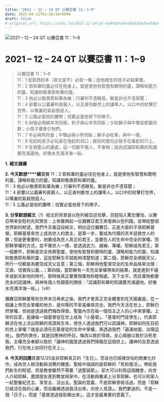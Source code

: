 ```yaml
---
title: "2021 – 12 – 24 QT 以賽亞書 11：1~9"
date: 2025-04-12T01:56:58+0800
draft: false
# original_url: https://cmtc.tw/2021-12-24-qt-%e4%bb%a5%e8%b3%bd%e4%ba%9e%e6%9b%b8-11%ef%bc%9a19
---
```


![2021 – 12 – 24 QT 以賽亞書 11：1\~9](/images/qt.jpg   "2021 – 12 – 24 QT 以賽亞書 11：1\~9")

# 2021 – 12 – 24 QT 以賽亞書 11：1\~9

> 以賽亞書 11：1\~9  
> 11：1 從耶西的本（原文是不）必發一條；從他根生的枝子必結果實。  
> 11：2 耶和華的靈必住在他身上，就是使他有智慧和聰明的靈，謀略和能力的靈，知識和敬畏耶和華的靈。  
> 11：3 他必以敬畏耶和華為樂；行審判不憑眼見，斷是非也不憑耳聞；  
> 11：4 卻要以公義審判貧窮人，以正直判斷世上的謙卑人，以口中的杖擊打世界，以嘴裏的氣殺戮惡人。  
> 11：5 公義必當他的腰帶；信實必當他脅下的帶子。  
> 11：6 豺狼必與綿羊羔同居，豹子與山羊羔同臥；少壯獅子與牛犢並肥畜同群；小孩子要牽引牠們。  
> 11：7 牛必與熊同食；牛犢必與小熊同臥；獅子必吃草，與牛一樣。  
> 11：8 吃奶的孩子必玩耍在虺蛇的洞口；斷奶的嬰兒必按手在毒蛇的穴上。  
> 11：9 在我聖山的遍處，這一切都不傷人，不害物；因為認識耶和華的知識要充滿遍地，好像水充滿洋海一般。

**1.** **經文誦讀**

**2. 今天默想****經文**賽 11：2 耶和華的靈必住在他身上，就是使他有智慧和聰明的靈，謀略和能力的靈，知識和敬畏耶和華的靈。  
11：3 他必以敬畏耶和華為樂；行審判不憑眼見，斷是非也不憑耳聞；  
11：4 卻要以公義審判貧窮人，以正直判斷世上的謙卑人，以口中的杖擊打世界，以嘴裏的氣殺戮惡人。  
11：5 公義必當他的腰帶；信實必當他脅下的帶子。

**3. 分享默想經文**（1）經文的背景是以色列被亞述攻擊，百姓陷入驚恐懼怕，以賽亞帶來安慰的先知預言：上帝要興起一位彌賽亞君王來復興以色列國，並帶給整個世界新的盼望。我們今天看這段經文，明白這位彌賽亞，正是大衛的子孫耶穌基督。耶穌基督來世上成為世人的救主，是第一步，要成為代贖的羔羊拯救世人的罪；但是更重要的，祂要成為世人真正的君王，並要在人的生命中完全的掌權。而耶穌掌權的方式，並不像世人一樣，是透過武力、威嚇、專權。耶穌成為君王，第一個要件，耶穌是完全倚靠聖靈，使他有智慧和聰明的靈，謀略和能力的靈，知識和敬畏耶和華的靈，這從耶穌生平就能夠清楚知道；第二個，耶穌完全順服天父，所行一切都是為要完成天父旨意；第三個，耶穌用他聖潔完全的生命品格來治理：正直、信實與公義…；第四個，當耶穌有一天完全掌權帶來的結果，就是進到千禧年或新天新地的時代，那時候真正要實現萬物和睦相處、天下太平，而且萬物都要完全的認識神，與神有個人性親密的關係：「認識耶和華的知識要充滿遍地，好像水充滿洋海一般。」（v9）

彌賽亞耶穌要等到世界末日再來之後，我們才會真正完全體會到在天國裏面，在一個讓上帝完全掌權的地方，是何等的平安喜樂與完全。我們今天活在世上，耶穌仍然掌權，但祂是透過我們悔改得救，聖靈內住在每一個信主之人的心中來掌權。上帝的旨意，是讓每一個基督徒在世上成為「小基督」、「基督的門徒學生」，代表耶穌活在地上活出耶穌的見證與生命，使世人透過我們可以認識神。耶穌如何在目前的世上掌權？就是必須先在基督徒的生命中掌權，再透過我們「遍滿地面、治理這地」。我們的責任，就是回應神的呼召，悔改以致於得救，全心順服以致於治死老我，主權完全奉獻以致於「讓神的國度透過我們降臨在這個世上，讓神的旨意透過我們，行在地上如同行在天上」。

**4. 今天的回應**其實12/25並非耶穌真正的「生日」，而且也已經被世俗的商業化炒作，成為世人辦活動與消費的機會。聖經中強調的是耶穌的「死和復活」，帶給我們新生的盼望。但是教會雖然不需要「過聖誕節」，卻大可以利用這個機會，向世人介紹耶穌，邀請朋友進到教堂與家中，在活動與餐桌上分享耶穌。也可以和家人一起聖餐紀念主、享受主、活出主。聖誕的意義，不是耶穌曾經活過，而是「耶穌已經活在我的心裏，而且繼續透過我活出來，向世人見證」。我們要過的，不是一個「日子」，而是「基督透過我彰顯出來」，這才是最重要的意義了。